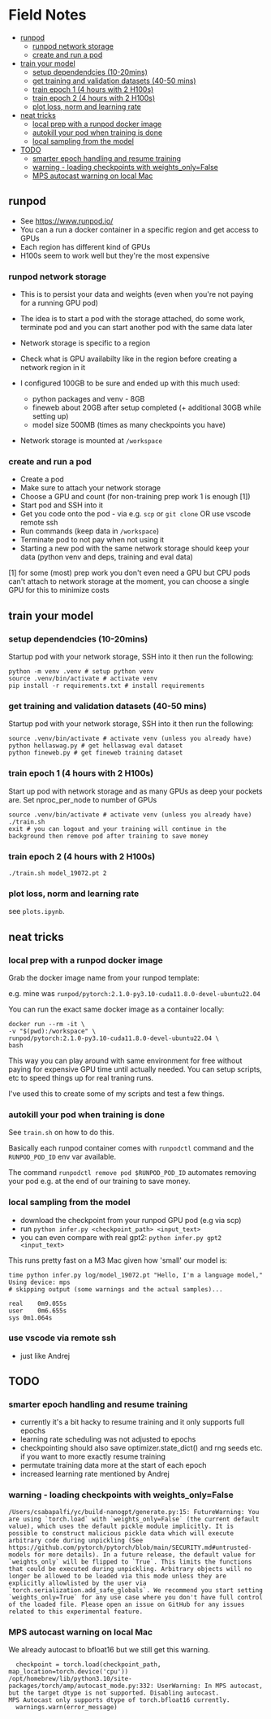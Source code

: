 # Field Notes

<!-- vscode-markdown-toc -->
* [runpod](#runpod)
	* [runpod network storage](#runpodnetworkstorage)
	* [create and run a pod](#createandrunapod)
* [train your model](#trainyourmodel)
	* [setup dependendcies (10-20mins)](#setupdependendcies10-20mins)
	* [get training and validation datasets (40-50 mins)](#gettrainingandvalidationdatasets40-50mins)
	* [train epoch 1 (4 hours with 2 H100s)](#trainepoch14hourswith2H100s)
	* [train epoch 2 (4 hours with 2 H100s)](#trainepoch24hourswith2H100s)
	* [plot loss, norm and learning rate](#plotlossnormandlearningrate)
* [neat tricks](#neattricks)
	* [local prep with a runpod docker image](#localprepwitharunpoddockerimage)
	* [autokill your pod when training is done](#autokillyourpodwhentrainingisdone)
	* [local sampling from the model](#localsamplingfromthemodel)
* [TODO](#TODO)
	* [smarter epoch handling and resume training](#smarterepochhandlingandresumetraining)
	* [warning - loading checkpoints with weights_only=False](#warning-loadingcheckpointswithweights_onlyFalse)
	* [MPS autocast warning on local Mac](#MPSautocastwarningonlocalMac)

<!-- vscode-markdown-toc-config
	numbering=false
	autoSave=true
	/vscode-markdown-toc-config -->
<!-- /vscode-markdown-toc -->


## <a name='runpod'></a>runpod

* See https://www.runpod.io/
* You can a run a docker container in a specific region and get access to GPUs
* Each region has different kind of GPUs
* H100s seem to work well but they're the most expensive

### <a name='runpodnetworkstorage'></a>runpod network storage

* This is to persist your data and weights (even when you're not paying for a running GPU pod)
* The idea is to start a pod with the storage attached, do some work, terminate pod and you can start another pod with the same data later

* Network storage is specific to a region
* Check what is GPU availabilty like in the region before creating a network region in it
* I configured 100GB to be sure and ended up with this much used:
    * python packages and venv - 8GB
    * fineweb about 20GB after setup completed (+ additional 30GB while setting up)
    * model size 500MB (times as many checkpoints you have)
* Network storage is mounted at `/workspace`

### <a name='createandrunapod'></a>create and run a pod

* Create a pod
* Make sure to attach your network storage
* Choose a GPU and count (for non-training prep work 1 is enough [1])
* Start pod and SSH into it
* Get you code onto the pod - via e.g. `scp` or `git clone` OR use vscode remote ssh
* Run commands (keep data in `/workspace`)
* Terminate pod to not pay when not using it
* Starting a new pod with the same network storage should keep your data (python venv and deps, training and eval data)

[1] for some (most) prep work you don't even need a GPU but CPU pods can't attach to network storage at the moment, you can choose a single GPU for this to minimize costs

## <a name='trainyourmodel'></a>train your model

### <a name='setupdependendcies10-20mins'></a>setup dependendcies (10-20mins)

Startup pod with your network storage, SSH into it then run the following:

```shell
python -m venv .venv # setup python venv
source .venv/bin/activate # activate venv
pip install -r requirements.txt # install requirements
```

### <a name='gettrainingandvalidationdatasets40-50mins'></a>get training and validation datasets (40-50 mins)

Startup pod with your network storage, SSH into it then run the following:

```shell
source .venv/bin/activate # activate venv (unless you already have)
python hellaswag.py # get hellaswag eval dataset
python fineweb.py # get fineweb training dataset
```

### <a name='trainepoch14hourswith2H100s'></a>train epoch 1 (4 hours with 2 H100s)

Start up pod with network storage and as many GPUs as deep your pockets are.
Set nproc_per_node to number of GPUs

```shell
source .venv/bin/activate # activate venv (unless you already have)
./train.sh
exit # you can logout and your training will continue in the background then remove pod after training to save money
```

### <a name='trainepoch24hourswith2H100s'></a>train epoch 2 (4 hours with 2 H100s)

```shell
./train.sh model_19072.pt 2
```

### <a name='plotlossnormandlearningrate'></a>plot loss, norm and learning rate

see `plots.ipynb`.

## <a name='neattricks'></a>neat tricks

### <a name='localprepwitharunpoddockerimage'></a>local prep with a runpod docker image

Grab the docker image name from your runpod template:

e.g. mine was `runpod/pytorch:2.1.0-py3.10-cuda11.8.0-devel-ubuntu22.04`

You can run the exact same docker image as a container locally:

```shell
docker run --rm -it \
-v "$(pwd):/workspace" \
runpod/pytorch:2.1.0-py3.10-cuda11.8.0-devel-ubuntu22.04 \
bash
```

This way you can play around with same environment for free without paying for expensive GPU time until actually needed. You can setup scripts, etc to speed things up for real traning runs.

I've used this to create some of my scripts and test a few things.

### <a name='autokillyourpodwhentrainingisdone'></a>autokill your pod when training is done

See `train.sh` on how to do this.

Basically each runpod container comes with `runpodctl` command and the `RUNPOD_POD_ID` env var available.

The command `runpodctl remove pod $RUNPOD_POD_ID` automates removing your pod e.g. at the end of our training to save money.

### <a name='localsamplingfromthemodel'></a>local sampling from the model

* download the checkpoint from your runpod GPU pod (e.g via scp)
* run `python infer.py <checkpoint_path> <input_text>`
* you can even compare with real gpt2: `python infer.py gpt2 <input_text>`

This runs pretty fast on a M3 Mac given how 'small' our model is:

```shell
time python infer.py log/model_19072.pt "Hello, I'm a language model,"
Using device: mps
# skipping output (some warnings and the actual samples)...

real	0m9.055s
user	0m6.655s
sys	0m1.064s
```

### use vscode via remote ssh

* just like Andrej

## <a name='TODO'></a>TODO

### <a name='smarterepochhandlingandresumetraining'></a>smarter epoch handling and resume training

* currently it's a bit hacky to resume training and it only supports full epochs
* learning rate scheduling was not adjusted to epochs
* checkpointing should also save optimizer.state_dict() and rng seeds etc. if you want to more exactly resume training
* permutate training data more at the start of each epoch
* increased learning rate mentioned by Andrej

### <a name='warning-loadingcheckpointswithweights_onlyFalse'></a>warning - loading checkpoints with weights_only=False

```
/Users/csabapalfi/yc/build-nanogpt/generate.py:15: FutureWarning: You are using `torch.load` with `weights_only=False` (the current default value), which uses the default pickle module implicitly. It is possible to construct malicious pickle data which will execute arbitrary code during unpickling (See https://github.com/pytorch/pytorch/blob/main/SECURITY.md#untrusted-models for more details). In a future release, the default value for `weights_only` will be flipped to `True`. This limits the functions that could be executed during unpickling. Arbitrary objects will no longer be allowed to be loaded via this mode unless they are explicitly allowlisted by the user via `torch.serialization.add_safe_globals`. We recommend you start setting `weights_only=True` for any use case where you don't have full control of the loaded file. Please open an issue on GitHub for any issues related to this experimental feature.
```

### <a name='MPSautocastwarningonlocalMac'></a>MPS autocast warning on local Mac

We already autocast to bfloat16 but we still get this warning.

```
  checkpoint = torch.load(checkpoint_path, map_location=torch.device('cpu'))
/opt/homebrew/lib/python3.10/site-packages/torch/amp/autocast_mode.py:332: UserWarning: In MPS autocast, but the target dtype is not supported. Disabling autocast.
MPS Autocast only supports dtype of torch.bfloat16 currently.
  warnings.warn(error_message)
```